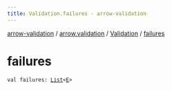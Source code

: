 ```yaml
---
title: Validation.failures - arrow-validation
---
```


[arrow-validation](../../index.html) / [arrow.validation](../index.html) / [Validation](index.html) / [failures](./failures.html)

# failures

`val failures: `[`List`](https://kotlinlang.org/api/latest/jvm/stdlib/kotlin.collections/-list/index.html)`<`[`E`](index.html#E)`>`
